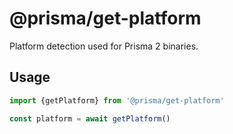 # @prisma/get-platform

Platform detection used for Prisma 2 binaries.

## Usage

```ts
import {getPlatform} from '@prisma/get-platform'

const platform = await getPlatform()
```
